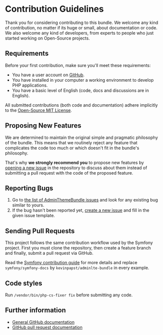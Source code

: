 # Contribution Guidelines

Thank you for considering contributing to this bundle. We welcome any kind of
contribution, no matter if its huge or small, about documentation or code. We
also welcome any kind of developers, from experts to people who just started
working on Open-Source projects.

## Requirements

Before your first contribution, make sure you'll meet these requirements:

 * You have a user account on [GitHub](https://github.com/).
 * You have installed in your computer a working environment to develop PHP
   applications.
 * You have a basic level of English (code, docs and discussions are in English).

All submitted contributions (both code and documentation) adhere implicitly to
the [Open-Source MIT License][mit-license].

## Proposing New Features

We are determined to maintain the original simple and pragmatic philosophy of
the bundle. This means that we routinely reject any feature that complicates the
code too much or which doesn't fit in the bundle's philosophy.

That's why **we strongly recommend you** to propose new features by
[opening a new issue][create-issue] in the repository to discuss about them
instead of submitting a pull request with the code of the proposed feature.

## Reporting Bugs

 1. Go to [the list of AdminThemeBundle issues][adminthemebundle-issues] and look for any
    existing bug similar to yours.
 2. If the bug hasn't been reported yet, [create a new issue][create-issue] and
    fill in the given issue template.

## Sending Pull Requests

This project follows the same contribution workflow used by the Symfony project.
First you must clone the repository, then create a feature branch and finally,
submit a pull request via GitHub.

Read the [Symfony contribution guide][sf-contribution] for more details and replace
`symfony/symfony-docs` by `kevinpapst/adminlte-bundle` in every example.

## Code styles

Run `/vendor/bin/php-cs-fixer fix` before submitting any code. 


## Further information

 * [General GitHub documentation][gh-help]
 * [GitHub pull request documentation][gh-pr]

[mit-license]: https://opensource.org/licenses/MIT
[gh-help]: https://help.github.com
[gh-pr]: https://help.github.com/send-pull-requests
[adminthemebundle-issues]: https://github.com/kevinpapst/AdminLTEBundle/issues?utf8=%E2%9C%93&q=is%3Aissue
[create-issue]: https://github.com/kevinpapst/AdminLTEBundle/issues/new
[symfony-standard]: https://github.com/symfony/symfony-standard
[sf-contribution]: http://symfony.com/doc/current/contributing/documentation/overview.html#your-first-documentation-contribution
